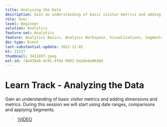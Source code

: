 ```yaml
---
title: Analyzing the Data
description: Gain an understanding of basic visitor metrics and adding dimensions and metrics. During this session we will start using date ranges, comparisons and applying Segments.
role: User
level: Beginner
solution: Analytics
feature-set: Analytics
feature: Analytics Basics, Analysis Workspace, Visualizations, Segmentation, Metrics
doc-type: Event
last-substantial-update: 2022-12-01
kt: 11537
thumbnail: 3411897.jpeg
exl-id: 74e430ab-dc91-4fda-9992-9a2de4a06d0d
---
```

# Learn Track - Analyzing the Data 

Gain an understanding of basic visitor metrics and adding dimensions and metrics. During this session we will start using date ranges, comparisons and applying Segments.

>[!VIDEO](https://video.tv.adobe.com/v/3411897/?quality=12&learn=on)
